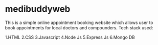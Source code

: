 # medibuddyweb
This is a simple online appointment booking website which allows user to book appointments for local doctors and compounders.
Tech stack used:

1.HTML 
2.CSS
3.Javascript
4.Node Js
5.Express Js
6.Mongo DB
